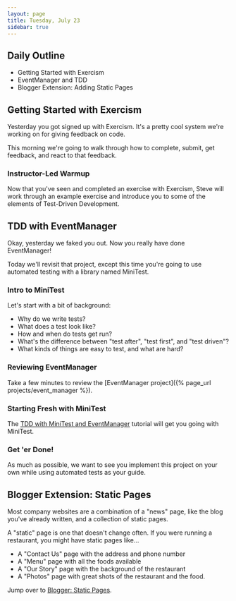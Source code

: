 ```yaml
---
layout: page
title: Tuesday, July 23
sidebar: true
---
```


## Daily Outline

* Getting Started with Exercism
* EventManager and TDD
* Blogger Extension: Adding Static Pages

## Getting Started with Exercism

Yesterday you got signed up with Exercism. It's a pretty cool system we're working on for giving feedback on code. 

This morning we're going to walk through how to complete, submit, get feedback, and react to that feedback.

### Instructor-Led Warmup

Now that you've seen and completed an exercise with Exercism, Steve will work through an example exercise and introduce you to some of the elements of Test-Driven Development.

## TDD with EventManager

Okay, yesterday we faked you out. Now you really have done EventManager!

Today we'll revisit that project, except this time you're going to use automated testing with a library named MiniTest.

### Intro to MiniTest

Let's start with a bit of background:

* Why do we write tests?
* What does a test look like?
* How and when do tests get run?
* What's the difference between "test after", "test first", and "test driven"?
* What kinds of things are easy to test, and what are hard?

### Reviewing EventManager

Take a few minutes to review the [EventManager project]({% page_url projects/event_manager %}).

### Starting Fresh with MiniTest

The [TDD with MiniTest and EventManager](http://tutorials.jumpstartlab.com/academy/workshops/testing_event_manager.html) tutorial will get you going with MiniTest.

### Get 'er Done!

As much as possible, we want to see you implement this project on your own while using automated tests as your guide.

## Blogger Extension: Static Pages

Most company websites are a combination of a "news" page, like the blog you've already written, and a collection of static pages.

A "static" page is one that doesn't change often. If you were running a restaurant, you might have static pages like...

* A "Contact Us" page with the address and phone number
* A "Menu" page with all the foods available
* A "Our Story" page with the background of the restaurant
* A "Photos" page with great shots of the restaurant and the food.

Jump over to [Blogger: Static Pages](http://tutorials.jumpstartlab.com/topics/blogger/static_pages.html).
